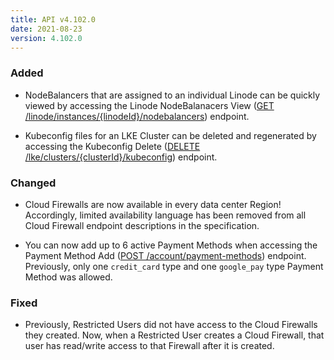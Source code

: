 ```yaml
---
title: API v4.102.0
date: 2021-08-23
version: 4.102.0
---
```


### Added

- NodeBalancers that are assigned to an individual Linode can be quickly viewed by accessing the Linode NodeBalanacers View ([GET /linode/instances/{linodeId}/nodebalancers](/docs/api/linode-instances/#linode-nodebalancers-view)) endpoint.

- Kubeconfig files for an LKE Cluster can be deleted and regenerated by accessing the Kubeconfig Delete ([DELETE /lke/clusters/{clusterId}/kubeconfig](/docs/api/linode-kubernetes-engine-lke/#kubeconfig-delete)) endpoint.

### Changed

- Cloud Firewalls are now available in every data center Region! Accordingly, limited availability language has been removed from all Cloud Firewall endpoint descriptions in the specification.

- You can now add up to 6 active Payment Methods when accessing the Payment Method Add ([POST /account/payment-methods](/docs/api/account/#payment-method-add)) endpoint. Previously, only one `credit_card` type and one `google_pay` type Payment Method was allowed.

### Fixed

- Previously, Restricted Users did not have access to the Cloud Firewalls they created. Now, when a Restricted User creates a Cloud Firewall, that user has read/write access to that Firewall after it is created.